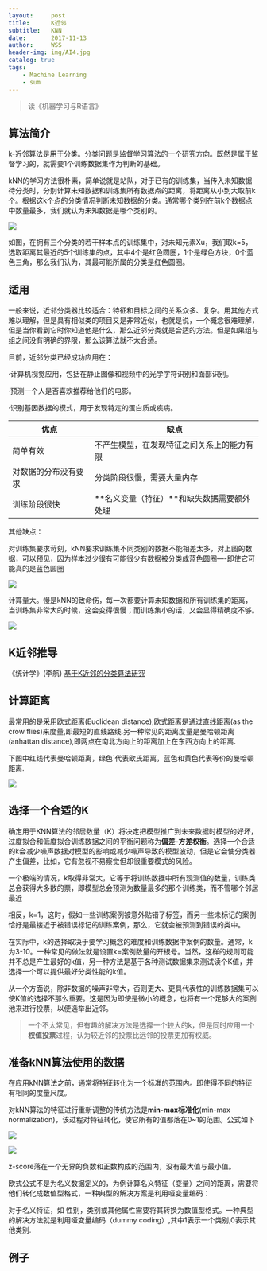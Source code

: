 ```yaml
---
layout:     post
title:      K近邻
subtitle:   KNN
date:       2017-11-13
author:     WSS
header-img: img/AI4.jpg
catalog: true
tags:
    - Machine Learning
    - sum
---
```

>读《机器学习与R语言》

## 算法简介 ##

k-近邻算法是用于分类。分类问题是监督学习算法的一个研究方向。既然是属于监督学习的，就需要1个训练数据集作为判断的基础。

kNN的学习方法很朴素，简单说就是站队，对于已有的训练集，当传入未知数据待分类时，分别计算未知数据和训练集所有数据点的距离，将距离从小到大取前k个。根据这k个点的分类情况判断未知数据的分类。通常哪个类别在前k个数据点中数量最多，我们就认为未知数据是哪个类别的。

![](http://oyug2kd6x.bkt.clouddn.com//MachineLearning/KNNMachineLearingKNN.jpg)

如图，在拥有三个分类的若干样本点的训练集中，对未知元素Xu，我们取k=5，选取距离其最近的5个训练集的点，其中4个是红色圆圈，1个是绿色方块，0个蓝色三角，那么我们认为，其最可能所属的分类是红色圆圈。

## 适用 ##

一般来说，近邻分类器比较适合：特征和目标之间的关系众多、复杂。用其他方式难以理解，但是具有相似类的项目又是非常近似，也就是说，一个概念很难理解，但是当你看到它时你知道他是什么，那么近邻分类就是合适的方法。但是如果组与组之间没有明确的界限，那么该算法就不太合适。

目前，近邻分类已经成功应用在：

·计算机视觉应用，包括在静止图像和视频中的光学字符识别和面部识别。

·预测一个人是否喜欢推荐给他们的电影。

·识别基因数据的模式，用于发现特定的蛋白质或疾病。

优点 | 缺点
---- | ---
简单有效 | 不产生模型，在发现特征之间关系上的能力有限
对数据的分布没有要求 |  分类阶段很慢，需要大量内存
训练阶段很快 |  **名义变量（特征）**和缺失数据需要额外处理

其他缺点：

对训练集要求苛刻，kNN要求训练集不同类别的数据不能相差太多，对上图的数据，可以预见，因为样本过少很有可能很少有数据被分类成蓝色圆圈—-即使它可能真的是蓝色圆圈

![](http://oyug2kd6x.bkt.clouddn.com//MachineLearning/KNNKNNquedian.jpg)

计算量大。慢是kNN的致命伤，每一次都要计算未知数据和所有训练集的距离，当训练集非常大的时候，这会变得很慢；而训练集小的话，又会显得精确度不够。

![](http://oyug2kd6x.bkt.clouddn.com//MachineLearning/KNNKNNyabianliang.gif)


## K近邻推导 ##

《统计学》(李航)
[基于K近邻的分类算法研究](http://pan.baidu.com/s/1o79A7vc)

## 计算距离 ##

最常用的是采用欧式距离(Euclidean distance),欧式距离是通过直线距离(as the crow flies)来度量,即最短的直线路线.另一种常见的距离度量是曼哈顿距离(anhattan distance),即两点在南北方向上的距离加上在东西方向上的距离.

下图中红线代表曼哈顿距离，绿色`代表欧氏距离，蓝色和黄色代表等价的曼哈顿距离.

![](http://oyug2kd6x.bkt.clouddn.com//MachineLearning/KNNKNNjuli.png)

## 选择一个合适的K ##

确定用于KNN算法的邻居数量（K）将决定把模型推广到未来数据时模型的好坏，过度拟合和低度拟合训练数据之间的平衡问题称为**偏差-方差权衡**。选择一个合适的k会减少噪声数据对模型的影响或减少噪声导致的模型波动，但是它会使分类器产生偏差，比如，它有忽视不易察觉但却很重要模式的风险。

一个极端的情况，k取得非常大，它等于将训练数据中所有观测值的数量，训练类总会获得大多数的票，即模型总会预测为数量最多的那个训练类，而不管哪个邻居最近

相反，k=1，这时，假如一些训练案例被意外贴错了标签，而另一些未标记的案例恰好是最接近于被错误标记的训练案例，那么，它就会被预测到错误的类中。

在实际中，k的选择取决于要学习概念的难度和训练数据中案例的数量。通常，k为3-10。一种常见的做法就是设置k=案例数量的开根号。当然，这样的规则可能并不总是产生最好的k值，另一种方法是基于各种测试数据集来测试读个K值，并选择一个可以提供最好分类性能的k值。

从一个方面说，除非数据的噪声非常大，否则更大、更具代表性的训练数据集可以使K值的选择不那么重要。这是因为即使是微小的概念，也将有一个足够大的案例池来进行投票，以便选举出近邻。

>一个不太常见，但有趣的解决方法是选择一个较大的k，但是同时应用一个**权值投票**过程，认为较近邻的投票比远邻的投票更加有权威。

## 准备kNN算法使用的数据 ##

在应用kNN算法之前，通常将特征转化为一个标准的范围内。即使得不同的特征有相同的度量尺度。

对kNN算法的特征进行重新调整的传统方法是**min-max标准化**(min-max normalization)，该过程对特征转化，使它所有的值都落在0~1的范围。公式如下

![](http://oyug2kd6x.bkt.clouddn.com//MachineLearning/KNNKNNmin-max.jpg)

![](http://oyug2kd6x.bkt.clouddn.com//MachineLearning/KNNKNNz_score.jpg)

z-score落在一个无界的负数和正数构成的范围内，没有最大值与最小值。

欧式公式不是为名义数据定义的，为例计算名义特征（变量）之间的距离，需要将他们转化成数值型格式，一种典型的解决方案是利用哑变量编码：

对于名义特征，如 性别，类别或其他属性需要将其转换为数值型格式。一种典型的解决方法就是利用哑变量编码（dummy coding）,其中1表示一个类别,0表示其他类别.

## 例子 ##



